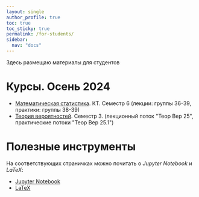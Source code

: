```yaml
---
layout: single
author_profile: true
toc: true
toc_sticky: true
permalink: /for-students/
sidebar:
  nav: "docs"
---
```


Здесь размещаю материалы для студентов

# Курсы. Осень 2024

- [Математическая статистика](/for-students/autumn2024/mathstatct). КТ. Семестр 6 (лекции: группы 36-39, практики: группы 38-39)
- [Теория вероятностей](/for-students/autumn2024/probab25). Семестр 3. (лекционный поток "Теор Вер 25", практические потоки
"Теор Вер 25.1")

# Полезные инструменты

На соответствующих страничках можно почитать о *Jupyter Notebook* и *LaTeX*:

- [Jupyter Notebook](/for-students/jupyter-notebook) 
- [LaTeX](/for-students/latex)